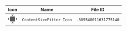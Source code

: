 | Icon | Name | File ID |
| ---  | ---  | ---     |
| ![](ContentSizeFitter%20Icon.png) | `ContentSizeFitter Icon` | `-385548011631775140` |
